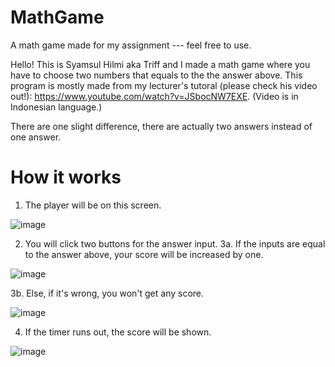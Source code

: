 # MathGame

A math game made for my assignment --- feel free to use.

Hello! This is Syamsul Hilmi aka Triff and I made a math game where you have to choose two numbers that equals to the the answer above.
This program is mostly made from my lecturer's tutoral (please check his video out!): https://www.youtube.com/watch?v=JSbocNW7EXE. (Video is in Indonesian language.)

There are one slight difference, there are actually two answers instead of one answer.

# How it works

1. The player will be on this screen.

![image](https://user-images.githubusercontent.com/49086956/194773572-265e0746-c447-4204-94ae-259c46434179.png)

2. You will click two buttons for the answer input.
3a. If the inputs are equal to the answer above, your score will be increased by one.

![image](https://user-images.githubusercontent.com/49086956/194773702-e194daec-82d3-4035-a149-81c30ff22518.png)

3b. Else, if it's wrong, you won't get any score.

![image](https://user-images.githubusercontent.com/49086956/194773834-b23e897b-26eb-4e32-a883-2c7599e7c665.png)

4. If the timer runs out, the score will be shown.

![image](https://user-images.githubusercontent.com/49086956/194773863-c44f7791-e1f0-474c-89a9-f11cd590ff4d.png)
